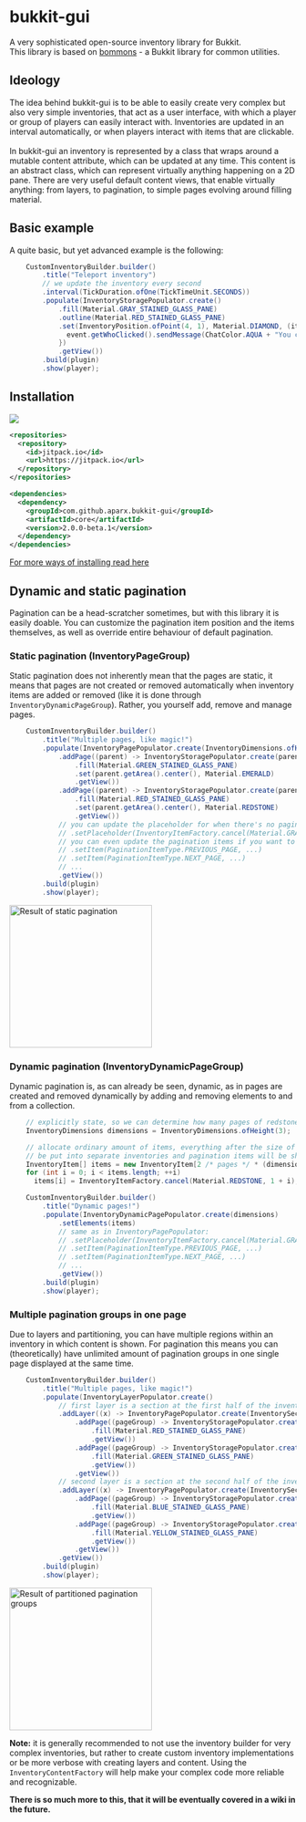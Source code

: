 # bukkit-gui
A very sophisticated open-source inventory library for Bukkit.<br/>
This library is based on [bommons](https://github.com/aparx/bommons) - a Bukkit library for common utilities.

## Ideology
The idea behind bukkit-gui is to be able to easily create very complex but also very simple inventories, that act as a user interface, with which a player or group of players can easily interact with. Inventories are updated in an interval automatically, or when players interact with items that are clickable.<br/><br/>
In bukkit-gui an inventory is represented by a class that wraps around a mutable content attribute, which can be updated at any time. This content is an abstract class, which can represent virtually anything happening on a 2D pane. There are very useful default content views, that enable virtually anything: from layers, to pagination, to simple pages evolving around filling material.

## Basic example
A quite basic, but yet advanced example is the following:

```java
    CustomInventoryBuilder.builder()
        .title("Teleport inventory")
        // we update the inventory every second
        .interval(TickDuration.ofOne(TickTimeUnit.SECONDS))
        .populate(InventoryStoragePopulator.create()
            .fill(Material.GRAY_STAINED_GLASS_PANE)
            .outline(Material.RED_STAINED_GLASS_PANE)
            .set(InventoryPosition.ofPoint(4, 1), Material.DIAMOND, (item, event) -> {
              event.getWhoClicked().sendMessage(ChatColor.AQUA + "You clicked the diamond!");
            })
            .getView())
        .build(plugin)
        .show(player);
```

## Installation
[![](https://jitpack.io/v/aparx/bukkit-gui.svg)](https://jitpack.io/#aparx/bukkit-gui)

```xml
<repositories>
  <repository>
    <id>jitpack.io</id>
    <url>https://jitpack.io</url>
  </repository>
</repositories>

<dependencies>
  <dependency>
    <groupId>com.github.aparx.bukkit-gui</groupId>
    <artifactId>core</artifactId>
    <version>2.0.0-beta.1</version>
  </dependency>
</dependencies>
```

[For more ways of installing read here](https://jitpack.io/#aparx/bukkit-gui)

## Dynamic and static pagination
Pagination can be a head-scratcher sometimes, but with this library it is easily doable. You can customize the pagination item position and the items themselves, as well as override entire behaviour of default pagination.

### Static pagination (InventoryPageGroup)
Static pagination does not inherently mean that the pages are static, it means that pages are not created or removed automatically when inventory items are added or removed (like it is done through `InventoryDynamicPageGroup`). Rather, you yourself add, remove and manage pages.

```java
    CustomInventoryBuilder.builder()
        .title("Multiple pages, like magic!")
        .populate(InventoryPagePopulator.create(InventoryDimensions.ofHeight(3))
            .addPage((parent) -> InventoryStoragePopulator.create(parent)
                .fill(Material.GREEN_STAINED_GLASS_PANE)
                .set(parent.getArea().center(), Material.EMERALD)
                .getView())
            .addPage((parent) -> InventoryStoragePopulator.create(parent)
                .fill(Material.RED_STAINED_GLASS_PANE)
                .set(parent.getArea().center(), Material.REDSTONE)
                .getView())
            // you can update the placeholder for when there's no pagination item
            // .setPlaceholder(InventoryItemFactory.cancel(Material.GRAY_STAINED_GLASS_PANE))
            // you can even update the pagination items if you want to
            // .setItem(PaginationItemType.PREVIOUS_PAGE, ...)
            // .setItem(PaginationItemType.NEXT_PAGE, ...)
            // ...
            .getView())
        .build(plugin)
        .show(player);
```
<img src="https://i.gyazo.com/06ac56b7456d0e5c3c75715bc063aa59.gif" width="250" alt="Result of static pagination"/>

### Dynamic pagination (InventoryDynamicPageGroup)
Dynamic pagination is, as can already be seen, dynamic, as in pages are created and removed dynamically by adding and removing elements to and from a collection.

```java
    // explicitly state, so we can determine how many pages of redstone we want
    InventoryDimensions dimensions = InventoryDimensions.ofHeight(3);

    // allocate ordinary amount of items, everything after the size of the inventory will
    // be put into separate inventories and pagination items will be shown
    InventoryItem[] items = new InventoryItem[2 /* pages */ * (dimensions.size() - 2)];
    for (int i = 0; i < items.length; ++i)
      items[i] = InventoryItemFactory.cancel(Material.REDSTONE, 1 + i);

    CustomInventoryBuilder.builder()
        .title("Dynamic pages!")
        .populate(InventoryDynamicPagePopulator.create(dimensions)
            .setElements(items)
            // same as in InventoryPagePopulator:
            // .setPlaceholder(InventoryItemFactory.cancel(Material.GRAY_STAINED_GLASS_PANE))
            // .setItem(PaginationItemType.PREVIOUS_PAGE, ...)
            // .setItem(PaginationItemType.NEXT_PAGE, ...)
            // ...
            .getView())
        .build(plugin)
        .show(player);
```

### Multiple pagination groups in one page
Due to layers and partitioning, you can have multiple regions within an inventory in which content is shown. For pagination this means you can (theoretically) have unlimited amount of pagination groups in one single page displayed at the same time.

```java
    CustomInventoryBuilder.builder()
        .title("Multiple pages, like magic!")
        .populate(InventoryLayerPopulator.create()
            // first layer is a section at the first half of the inventory
            .addLayer((x) -> InventoryPagePopulator.create(InventorySection.of(0, 0, 3, 3), x)
                .addPage((pageGroup) -> InventoryStoragePopulator.create(pageGroup)
                    .fill(Material.RED_STAINED_GLASS_PANE)
                    .getView())
                .addPage((pageGroup) -> InventoryStoragePopulator.create(pageGroup)
                    .fill(Material.GREEN_STAINED_GLASS_PANE)
                    .getView())
                .getView())
            // second layer is a section at the second half of the inventory
            .addLayer((x) -> InventoryPagePopulator.create(InventorySection.of(5, 0, 8, 3), x)
                .addPage((pageGroup) -> InventoryStoragePopulator.create(pageGroup)
                    .fill(Material.BLUE_STAINED_GLASS_PANE)
                    .getView())
                .addPage((pageGroup) -> InventoryStoragePopulator.create(pageGroup)
                    .fill(Material.YELLOW_STAINED_GLASS_PANE)
                    .getView())
                .getView())
            .getView())
        .build(plugin)
        .show(player);
```

<img src="https://i.gyazo.com/800c910ba22c6a059187874600026581.gif" width="250" alt="Result of partitioned pagination groups"/>

**Note:** it is generally recommended to not use the inventory builder for very complex inventories, but rather to create custom inventory implementations or be more verbose with creating layers and content. Using the `InventoryContentFactory` will help make your complex code more reliable and recognizable.

**There is so much more to this, that it will be eventually covered in a wiki in the future.**
